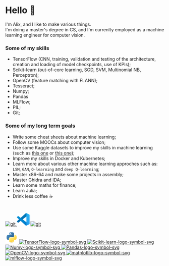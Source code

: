 # Hello 👋

I'm Alix, and I like to make various things.  
I'm doing a master's degree in CS, and I'm currenlty employed as a machine learning engineer for computer vision.

### Some of my skills
- TensorFlow (CNN, training, validation and testing of the architecture, creation and loading of model checkpoints, use of KPIs);
- Scikit-learn (out-of-core learning, SGD, SVM, Multinomial NB, Perceptron);
- OpenCV (feature matching with FLANN);
- Tesseract;
- Numpy;
- Pandas
- MLFlow;
- PIL;
- Git;

### Some of my long term goals
- Write some cheat sheets about machine learning;
- Follow some MOOCs about computer vision;
- Use some Kaggle datasets to improve my skills in machine learning (such as [this one](https://www.kaggle.com/competitions/store-sales-time-series-forecasting) or [this one](https://www.kaggle.com/datasets/surajghuwalewala/ham1000-segmentation-and-classification?select=images));
- Improve my skills in Docker and Kubernetes;
- Learn more about various other machine learning approches such as: `LSM`, `GAN`, `Q-learning` and `deep Q-learning`;
- Master x86-64 and make some projects in assembly;
- Master Ghidra and IDA;
- Learn some maths for finance;
- Learn Julia;
- Drink less coffee ☕


# 

<p>
  <a href="https://www.jetbrains.com/fr-fr/pycharm/" target="_blank" rel="noreferrer">
    <img src="https://upload.wikimedia.org/wikipedia/commons/thumb/1/1d/PyCharm_Icon.svg/240px-PyCharm_Icon.svg.png" alt="git" width="40" height="40"/> 
  </a>
  <img alt="VSCode" width="40px" height="40px" src="https://raw.githubusercontent.com/Mempler/Mempler/master/assets//visual-studio-code.svg"/>
  <a href="https://git-scm.com/" target="_blank" rel="noreferrer">
    <img src="https://www.vectorlogo.zone/logos/git-scm/git-scm-icon.svg" alt="git" width="40" height="40"/> 
  </a>
</p>


<p>
  <a href="https://www.python.org" target="_blank" rel="noreferrer"> 
    <img src="https://raw.githubusercontent.com/devicons/devicon/master/icons/python/python-original.svg" alt="python" width="40" height="40"/> 
  </a> 
  
  <a href="https://www.tensorflow.org/?hl=fr">
    <img src="https://upload.wikimedia.org/wikipedia/commons/thumb/2/2d/Tensorflow_logo.svg/224px-Tensorflow_logo.svg.png" height="40" width="40" alt="TensorFlow-logo-symbol-svg" border="0">
  </a>  
  
<a href="https://scikit-learn.org/stable/">
    <img src="https://upload.wikimedia.org/wikipedia/commons/thumb/0/05/Scikit_learn_logo_small.svg/320px-Scikit_learn_logo_small.svg.png" width="75" alt="Scikit-learn-logo-symbol-svg" border="0">
  </a>
  
  <a href="https://numpy.org/">
    <img src="https://numpy.org/images/logo.svg" height="40" width="40" alt="Numy-logo-symbol-svg" border="0">
  </a>
  
  <a href="https://pandas.pydata.org/">
    <img src="https://upload.wikimedia.org/wikipedia/commons/2/22/Pandas_mark.svg" height="40" width="40" alt="Pandas-logo-symbol-svg" border="0">
  </a>
  
  <a href="https://opencv.org/">
    <img src="https://upload.wikimedia.org/wikipedia/commons/thumb/3/32/OpenCV_Logo_with_text_svg_version.svg/195px-OpenCV_Logo_with_text_svg_version.svg.png" height="40" alt="OpenCV-logo-symbol-svg" border="0">
  </a>
  
  <a href="https://matplotlib.org/">
    <img src="https://matplotlib.org/_static/images/logo2.svg" height="40" alt="matplotlib-logo-symbol-svg" border="0">
  </a>
  
  <a href="https://www.mlflow.org/">
    <img src="https://www.mlflow.org/docs/1.5.0/_static/MLflow-logo-final-black.png" height="40" alt="mlflow-logo-symbol-svg" border="0">
  </a>
  
</p>
